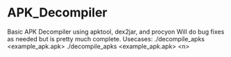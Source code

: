 # APK_Decompiler
Basic APK Decompiler using apktool, dex2jar, and procyon
Will do bug fixes as needed but is pretty much complete.
Usecases:
./decompile_apks \<example_apk.apk\>
./decompile_apks \<example_apk.apk\> \<n\>


